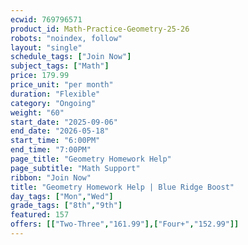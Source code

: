 ```yaml
---
ecwid: 769796571
product_id: Math-Practice-Geometry-25-26
robots: "noindex, follow"
layout: "single"
schedule_tags: ["Join Now"]
subject_tags: ["Math"]
price: 179.99
price_unit: "per month"
duration: "Flexible"
category: "Ongoing"
weight: "60"
start_date: "2025-09-06"
end_date: "2026-05-18"
start_time: "6:00PM"
end_time: "7:00PM"
page_title: "Geometry Homework Help"
page_subtitle: "Math Support"
ribbon: "Join Now"
title: "Geometry Homework Help | Blue Ridge Boost"
day_tags: ["Mon","Wed"]
grade_tags: ["8th","9th"]
featured: 157
offers: [["Two-Three","161.99"],["Four+","152.99"]]
---
```

